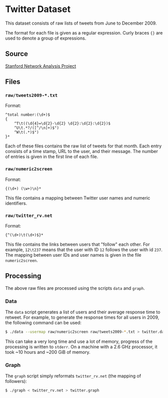 # Twitter Dataset

This dataset consists of raw lists of tweets from June to December 2009.

The format for each file is given as a regular expression. Curly braces `{}` are
used to denote a group of expressions.

## Source

[Stanford Network Analysis Project](http://snap.stanford.edu/data/twitter7.html)

## Files

### `raw/tweets2009-*.txt`

Format:

    ^total number:(\d+)$
    {
        ^T\t((\d{4}=\d{2}-\d{2} \d{2}:\d{2}:\d{2})$
        ^U\t.*?/([^/\n]+)$")
        ^W\t(.*)$")
    }*

Each of these files contains the raw list of tweets for that month. Each entry
consists of a time stamp, URL to the user, and their message. The number of
entries is given in the first line of each file.

### `raw/numeric2screen`

Format:

    {(\d+) (\w+)\n}*

This file contains a mapping between Twitter user names and numeric identifiers.


### `raw/twitter_rv.net`

Format:

    {^(\d+)\t(\d+)$}*

This file contains the links between users that "follow" each other. For
example, `12\t237` means that the user with ID `12` follows the user with id
`237`. The mapping between user IDs and user names is given in the file
`numeric2screen`.

## Processing

The above raw files are processed using the scripts `data` and `graph`.

### Data

The `data` script generates a list of users and their average response time to
retweet. For example, to generate the response times for all users in 2009, the
following command can be used:

```bash
$ ./data --usermap raw/numeric2screen raw/tweets2009-*.txt > twitter.data
```

This can take a very long time and use a lot of memory, progress of the
processing is written to `stderr`. On a machine with a 2.6 GHz processor, it
took ~10 hours and ~200 GiB of memory.

### Graph

The `graph` script simply reformats `twitter_rv.net` (the mapping of followers):

```bash
$ ./graph < twitter_rv.net > twitter.graph
```

